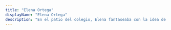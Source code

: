 ```yaml
---
title: "Elena Ortega"
displayName: "Elena Ortega"
description: "En el patio del colegio, Elena fantaseaba con la idea de ser escritora y conocer el mundo. Entonces ya tenía claro que estudiaría Turismo y Periodismo. Es una enamorada de Asia desde que una oportunidad laboral la llevara a aventurarse por el continente. Escribe para varios medios y empresas del sector turístico y vive en permanente búsqueda de los lugares más recónditos del planeta."
---
```



